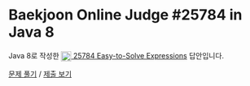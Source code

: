 # Baekjoon Online Judge #25784 in Java 8
Java 8로 작성한 [<img src="https://static.solved.ac/tier_small/2.svg" height="20" align="center">
25784 Easy-to-Solve Expressions](https://www.acmicpc.net/problem/25784) 답안입니다.

[문제 풀기](https://www.acmicpc.net/problem/25784) /
[제출 보기](https://www.acmicpc.net/source/86685925)
